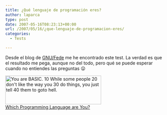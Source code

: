 ```yaml
---
title: ¿Qué lenguaje de programación eres?
author: laparca
type: post
date: 2007-05-16T08:23:13+00:00
url: /2007/05/16/¿que-lenguaje-de-programacion-eres/
categories:
  - Tests

---
```

Desde el blog de <a href="http://gnufede.blogspot.com/" target="_blank">GNU/Fede</a> me he encontrado este test. La verdad es que el resultado me pega, aunque no del todo, pero qué se puede esperar cuando no entiendes las preguntas 😛

[<img loading="lazy" decoding="async" src="http://www.bbspot.com/Images/News_Features/2006/08/language/basic.jpg" alt="You are BASIC.  10 While some people 20 don't like the way you 30 do things, you just tell 40 them to goto hell." border="0" height="90" width="300" />  
Which Programming Language are You?][1]

 [1]: http://www.bbspot.com/News/2006/08/language_quiz.php